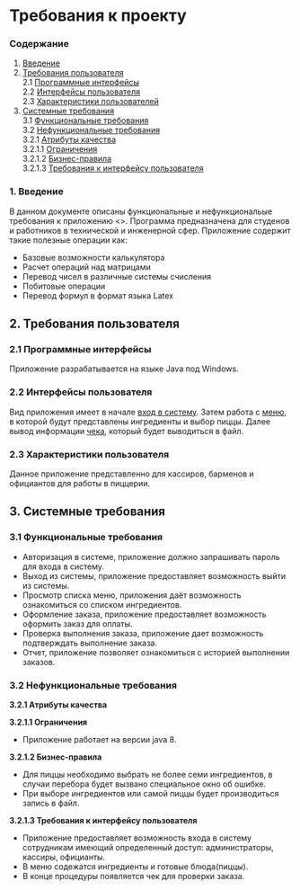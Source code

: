 # Требования к проекту

### Содержание
1. [Введение](#1)
2. [Требования пользователя](#2) <br>
2.1 [Программные интерфейсы](#2.1) <br>
2.2 [Интерфейсы пользователя](#2.2) <br>
2.3 [Характеристики пользователей](#2.3)<br>
3. [Системные требования](#3)<br>
3.1 [Функциональные требования](#3.1)<br> 
3.2 [Нефункциональные требования](#3.2)<br>
3.2.1 [Атрибуты качества](#3.2.1)<br>
3.2.1.1 [Ограничения](#3.2.1.1)<br>
3.2.1.2 [Бизнес-правила](#3.2.1.2)<br>
3.2.1.3 [Требования к интерфейсу пользователя](#3.2.1.3)<br>


### 1. Введение <a name="1"></a>
В данном документе описаны функциональные и нефункциональые требования к приложению <<Calculator>>.
Программа предназначена для студенов и работников в технической и инженерной сфер.
Приложение содержит такие полезные операции как:
* Базовые возможности калькулятора
* Расчет операций над матрицами
* Перевод чисел в различные системы счисления
* Побитовые операции
* Перевод формул в формат языка Latex
  

## 2. Требования пользователя <a name="2"></a>

### 2.1 Программные интерфейсы <a name="2.1"></a>
Приложение разрабатывается на языке Java под Windows.

### 2.2 Интерфейсы пользователя <a name="2.2"></a>
Вид приложения имеет в начале [вход в систему](https://balsamiq.cloud/sjozwea/pwu85l/r2278). Затем работа с [меню](https://github.com/Evgeniy999/Restaurant_terminal/blob/master/Documentation/mockups/menu.png), в которой будут представлены ингредиенты и выбор пиццы. Далее вывод информации [чека](https://github.com/Evgeniy999/Restaurant_terminal/blob/master/Documentation/mockups/check_list.png), который будет выводиться в файл.

### 2.3 Характеристики пользователя <a name="2.3"></a>
Данное приложение представленно для кассиров, барменов и официантов для работы в пиццерии.

## 3. Системные требования <a name="3"></a>

### 3.1 Функциональные требования <a name="3.1"></a>
* Авторизация в системе, приложение должно запрашивать пароль для входа в систему.
* Выход из системы, приложение предоставляет возможность выйти из системы.
* Просмотр списка меню, приложения даёт возможность ознакомиться со списком ингредиентов.
* Оформление заказа, приложение предоставляет возможность оформить заказ для оплаты.
* Проверка выполнения заказа, приложение дает возможность подтверждать выполнение заказа.
* Отчет, приложение позволяет ознакомиться с историей выполнении заказов.

### 3.2 Нефункциональные требования <a name="3.2"></a>

**3.2.1 Атрибуты качества<a name="3.2.1"></a>**

**3.2.1.1 Ограничения <a name="3.2.1.1"></a>**
* Приложение работает на версии java 8.

**3.2.1.2 Бизнес-правила <a name="3.2.1.2"></a>**
* Для пиццы необходимо выбрать не более семи ингредиентов, в случаи перебора будет вызвано специальное окно об ошибке.
* При выборе ингредиентов или самой пиццы будет производиться запись в файл.

**3.2.1.3 Требования к интерфейсу пользователя <a name="3.2.1.3"></a>**
* Приложение предоставляет возможность входа в систему сотрудникам имеющий определенный доступ: администраторы, кассиры, официанты.
* В меню содежатся ингредиенты и готовые блюда(пиццы).
* В конце процедуры появляется чек для проверки заказа.

